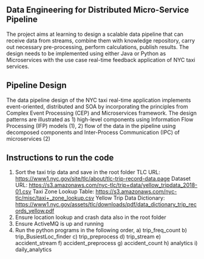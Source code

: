 ## Data Engineering for Distributed Micro-Service Pipeline
The project aims at learning to design a scalable data pipeline that can receive data from streams, combine them with knowledge repository, carry out necessary pre-processing, perform calculations, publish results. The design needs to be implemented using either Java or Python as Microservices with the use case real-time feedback application of NYC taxi services.


## Pipeline Design
The data pipeline design of the NYC taxi real-time application implements event-oriented, distributed and SOA by incorporating the principles from Complex Event Processing (CEP) and Microservices framework. The design patterns are illustrated as 1) high-level components using Information Flow Processing (IFP) models (1), 2) flow of the data in the pipeline using decomposed components and Inter-Process Communication (IPC) of microservices (2)

## Instructions to run the code

1. Sort the taxi trip data and save in the root folder
TLC URL: https://www1.nyc.gov/site/tlc/about/tlc-trip-record-data.page
Dataset URL: https://s3.amazonaws.com/nyc-tlc/trip+data/yellow_tripdata_2018-01.csv
Taxi Zone Lookup Table: https://s3.amazonaws.com/nyc-tlc/misc/taxi+_zone_lookup.csv
Yellow Trip Data Dictionary:
https://www1.nyc.gov/assets/tlc/downloads/pdf/data_dictionary_trip_records_yellow.pdf
2. Ensure location lookup and crash data also in the root folder
3. Ensure ActiveMQ is up and running
4. Run the python programs in the following order,
	a) trip_freq_count
	b) trip_BusiestLoc_finder
	c) trip_preprocess
	d) trip_stream
	e) accident_stream
	f) accident_preprocess
	g) accident_count
	h) analytics
	i) daily_analytics

